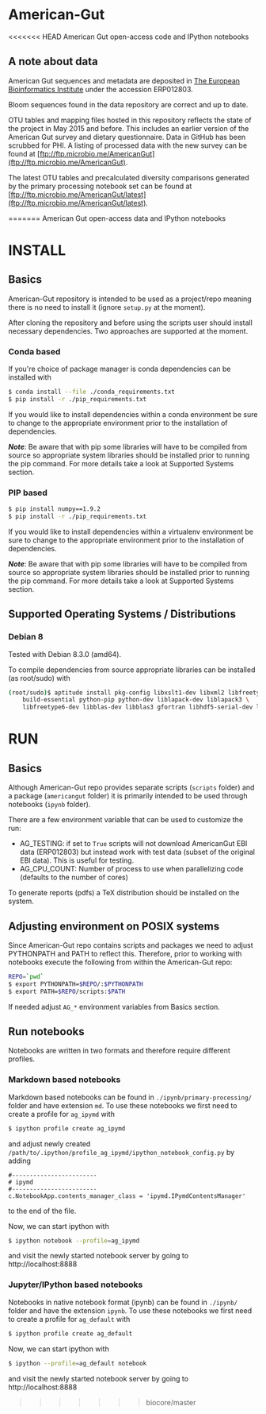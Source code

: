 American-Gut
============

<<<<<<< HEAD
American Gut open-access code and IPython notebooks

A note about data
---

American Gut sequences and metadata are deposited in [The European Bioinformatics Institute](http://www.ebi.ac.uk/ena/data/view/ERP012803) under the accession ERP012803.

Bloom sequences found in the data repository are correct and up to date.

OTU tables and mapping files hosted in this repository reflects the state of the project in May 2015 and before. This includes an earlier version of the American Gut survey and dietary questionnaire. Data in GitHub has been scrubbed for PHI. A listing of processed data with the new survey can be found at [ftp://ftp.microbio.me/AmericanGut](ftp://ftp.microbio.me/AmericanGut). 

The latest OTU tables and precalculated diversity comparisons generated by the primary processing notebook set can be found at [ftp://ftp.microbio.me/AmericanGut/latest](ftp://ftp.microbio.me/AmericanGut/latest). 



=======
American Gut open-access data and IPython notebooks

# INSTALL

## Basics

American-Gut repository is intended to be used as a project/repo
meaning there is no need to install it (ignore `setup.py` at the moment).

After cloning the repository and before using the scripts user should
install necessary dependencies. Two approaches are supported at the moment.

### Conda based

If you're choice of package manager is conda dependencies can be
installed with

```bash
$ conda install --file ./conda_requirements.txt
$ pip install -r ./pip_requirements.txt
```

If you would like to install dependencies within a conda environment be
sure to change to the appropriate environment prior to the installation
of dependencies.

***Note***: Be aware that with pip some libraries will have to be compiled
from source so appropriate system libraries should be installed
prior to running the pip command. For more details take a look
at Supported Systems section.


### PIP based
```bash
$ pip install numpy==1.9.2
$ pip install -r ./pip_requirements.txt
```

If you would like to install dependencies within a virtualenv environment be
sure to change to the appropriate environment prior to the installation
of dependencies.
	
***Note***: Be aware that with pip some libraries will have to be compiled
from source so appropriate system libraries should be installed
prior to running the pip command. For more details take a look
at Supported Systems section.

## Supported Operating Systems / Distributions

### Debian 8

Tested with Debian 8.3.0 (amd64).

To compile dependencies from source appropriate libraries can be installed
(as root/sudo) with
```bash
(root/sudo)$ aptitude install pkg-config libxslt1-dev libxml2 libfreetype6 \
    build-essential python-pip python-dev liblapack-dev liblapack3 \
    libfreetype6-dev libblas-dev libblas3 gfortran libhdf5-serial-dev libsm6
```

# RUN

## Basics

Although American-Gut repo provides separate scripts (`scripts` folder)
and a package (`americangut` folder) it is primarily intended to be used
through notebooks (`ipynb` folder).

There are a few environment variable that can be used to customize the run:

- AG\_TESTING: if set to `True` scripts will not download AmericanGut
  EBI data (ERP012803) but instead work with test data (subset of the original
  EBI data). This is useful for testing.
- AG\_CPU\_COUNT: Number of process to use when parallelizing code (defaults to
  the number of cores)

To generate reports (pdfs) a TeX distribution should be installed on the system.

## Adjusting environment on POSIX systems

Since American-Gut repo contains scripts and packages we need to adjust
PYTHONPATH and PATH to reflect this. Therefore, prior to working with notebooks
execute the following from within the American-Gut repo:

```bash
REPO=`pwd`
$ export PYTHONPATH=$REPO/:$PYTHONPATH
$ export PATH=$REPO/scripts:$PATH
```

If needed adjust `AG_*` environment variables from Basics section.

## Run notebooks

Notebooks are written in two formats and therefore require
different profiles.

### Markdown based notebooks

Markdown based notebooks can be found in `./ipynb/primary-processing/` folder
and have extension `md`.
To use these notebooks we first need to create a profile for `ag_ipymd`
with

```bash
$ ipython profile create ag_ipymd
```

and adjust newly created `/path/to/.ipython/profile_ag_ipymd/ipython_notebook_config.py`
by adding
```
#------------------------
# ipymd
#------------------------
c.NotebookApp.contents_manager_class = 'ipymd.IPymdContentsManager'
```
to the end of the file.

Now, we can start ipython with
```bash
$ ipython notebook --profile=ag_ipymd
```
and visit the newly started notebook server by going to http://localhost:8888

### Jupyter/IPython based notebooks

Notebooks in native notebook format (ipynb) can be found in `./ipynb/` folder
and have the extension `ipynb`.
To use these notebooks we first need to create a profile for `ag_default`
with

```bash
$ ipython profile create ag_default
```

Now, we can start ipython with
```bash
$ ipython --profile=ag_default notebook
```
and visit the newly started notebook server by going to http://localhost:8888
>>>>>>> biocore/master

